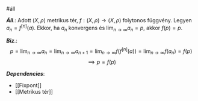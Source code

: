 #áll 

***Áll***.: Adott $(X, \rho)$ metrikus tér, $f: (X, \rho) \to (X, \rho)$ folytonos függvény.
Legyen $a_{n} = f^{[n]}(a)$.
Ekkor, ha $a_{n}$ konvergens és $\lim_{ n \to \infty } a_{n} = p$, akkor $f(p) = p$.


***Biz***.: 
$$
p = \lim_{ n \to \infty } a_{n} = \lim_{ n \to \infty } a_{n+1} = \lim_{ n \to \infty } f(f^{[n]}(a)) = \lim_{ n \to \infty } f(a_{n}) = f(p)
$$
$$
\implies p = f(p)
$$


***Dependencies***:
- [[Fixpont]]
- [[Metrikus tér]]
